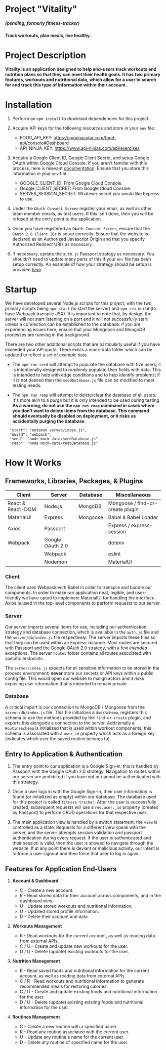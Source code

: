 # Project "Vitality" 
##### (pending; formerly fitness-tracker)
**Track workouts, plan meals, live healthy.**

# Project Description
**Vitality is an application designed to help end-users track workouts and nutrition plans so that they can meet their health goals. It has two primary features, workouts and nutritional data, which allow for a user to search for and track this type of information within their account.** 

# Installation

1. Perform an `npm install` to download dependencies for this project.

2. Acquire API keys for the following resources and store in your `env` file:
    - FOOD_API_KEY: https://spoonacular.com/food-api/console#Dashboard
    - API_NINJA_KEY: https://www.api-ninjas.com/api/exercises
  
3. Acquire a Google Client ID, Google Client Secret, and setup Google OAuth within Google Cloud Console. If you aren't familiar with this process, here is relevant [documentation](https://developers.google.com/identity/protocols/oauth2). Ensure that you store this information in your `env` file.
    - GOOGLE_CLIENT_ID: From Google Cloud Console.
    - Google_CLIENT_SECRET: From Google Cloud Console.
    - SERVER_SESSION_SECRET: Whatever secret you would like Express to use.

4. Under the `OAuth Consent Screen` register your email, as well as other team member emails, as test users. If this isn't done, then you will be refused at the entry point to the application.

5. Once you have registered an `OAuth Consent Screen`, ensure that the `OAuth 2.0 Client IDs` is setup correctly. Ensure that the website is declared as an Authorized Javascript Origin and that you specify Authorized Redirect URIs as necessary.

6. If necessary, update the `auth.js` Passport strategy as necessary. You shouldn't need to update many parts of this if your `env` file has been setup correctly. An example of how your strategy should be setup is provided [here](https://www.passportjs.org/packages/passport-google-oauth20/).

# Startup

We have developed several Node.js scripts for this project, with the two primary scripts being `npm start` (to start the server) and `npm run build` (to have Webpack transpile JSX). It is important to note that, by design, the server will not start listening on a port and it will not successfully start unless a connection can be established to the database. If you are experiencing issues here, ensure that your Mongoose and MongoDB processes are running in the background.

There are two other additional scripts that are particularly useful if you have exceeded your API quota. There exists a mock-data folder which can be updated to reflect a set of example data. 

  - The `npm run seed` will attempt to populate the database with five users; it is intentionally designed to _randomly_ populate User fields with data. This is intended to help with edge conditions and to help identify problems; if it is not desired then the `seedDatabase.js` file can be modified to meet testing needs.

  - The `npm run reap` will attempt to delete/clear the database of all users. It's more akin to a _purge_ but it is only intended to be used during testing. **As a warning, do not use the `npm run reap` command in cases where you don't want to delete items from the database. This command should eventually be disabled on deployment, or it risks us accidentally purging the database.**

```
  "start": "nodemon server/index.js",
  "build": "webpack",
  "seed": "node mock-data/seedDatabase.js",
  "reap": "node mock-data/reapDatabase.js"
```

# How It Works

## Frameworks, Libraries, Packages, & Plugins

|      Client      |      Server      |     Database     |           Miscellaneous          |
| ---------------- | ---------------- | ---------------- | -------------------------------- |
| React & React-DOM| Node.js          | MongoDB          | Mongoose / find-or-create plugin |
| MaterialUI       | Express          | Mongoose         | Babel & Babel Loader             |
| Axios            | Passport         |                  | Express / express-session        |
| Webpack          | Google OAuth 2.0 |                  | dotenv                           |
|                  | Webpack          |                  | eslint                           |
|                  | Nodemon          |                  | MaterialUI                       |

### Client

The client uses Webpack with Babel in order to transpile and bundle our components. In order to make our application neat, legible, and user-friendly we have opted to implement MaterialUI for handling the interface. Axios is used in the top-level components to perform requests to our server.

### Server

Our server imports several items for use, including our authentication strategy and database connection, which is available in the `auth.js` file and the `server/db/index.js` file respectively. The server imports these files so that they can be used within an Express instance. Most routes are secured with Passport and the Google OAuth 2.0 strategy, with a few _intended_ exceptions. The server `routes` folder contains all routes associated with specific endpoints.

The `server/index.js` expects for all sensitive information to be stored in the process environment; **never** store our secrets or API keys within a public config file. This would open our website to malign actors and it risks exposing user information that is intended to remain private.

### Database

A critical import is our connection to MongoDB / Mongoose from the `server/db/index.js` file. This file initializes a `UserSchema`, registers this schema to use the methods provided by the `find-or-create` plugin, and exports this alongside a connection to the server. Additionally a `RoutineSchema` is initialized that is used within workout components; this schema is associated with a `user_id` property which acts as a foreign key (indicates which user the saved routine belongs to).

## Entry to Application & Authentication
1. The entry point to our application is a Google Sign-in; this is handled by Passport with the Google OAuth 2.0 strategy. Navigation to routes within our server are prohibited if you have not or cannot be authenticated with this strategy.

2. Once a user logs in with the Google Sign-In, their user information is found (or initialized as empty) within our database. The database used for this project is called `fitness-tracker`. After the user is successfully created, subsequent requests will use a `req.user._id` property (created by Passport) to perform CRUD operations for that respective user.

3. The main application view is handled by a switch statement; the `view` is controlled as a state. Requests for a different view speak with the server, and the server attempts session validation and passport authentication during every request. If the user is authenticated and their session is valid, then the user is allowed to navigate through the website. If at any point there is deviant or malicious activity, our intent is to force a user signout and then force that user to log in again.

## Features for Application End-Users

1. **Account & Dashboard**
    - C - Create a new account.
    - R - Read stored data for their account across components, and in the dashboard view.
    - U - Update stored workouts and nutritional information. 
    - U - Updated stored profile information.
    - D - Delete their account and data.

2. **Workouts Management**
    - R - Read workouts for the current account, as well as reading data from external APIs.
    - C / U - Create and update new workouts for the user.
    - D / U - Delete (update) existing workouts for the user.

3. **Nutrition Management**
    - R - Read saved foods and nutritional information for the current account, as well as reading data from external APIs.
    - C / R - Read workouts and nutritional information to generate recommended meals for restoring calories.
    - C / U - Create and update existing foods and nutritional information for the user.
    - D / U - Delete (update) existing existing foods and nutritional information for the user.

4. **Routines Management**
    - C - Create a new routine with a specified name.
    - R - Read any routine associated with the current user.
    - U - Update any routine's name for the current user.
    - D - Delete any routine of specified name for the user.